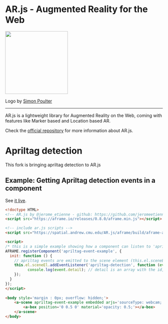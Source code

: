 # AR.js - Augmented Reality for the Web

<img src="https://github.com/jeromeetienne/AR.js/blob/master/AR.js-1920-1080-HD.png?raw=true" height="200" />

Logo by [Simon Poulter](https://twitter.com/viralinfo)

---

AR.js is a lightweight library for Augmented Reality on the Web, coming with features like Marker based and Location based AR.

Check the [official repository](https://github.com/jeromeetienne/AR.js) for more information about AR.js.

# Apriltag detection 

This fork is bringing apriltag detection to AR.js

## Example: Getting Apriltag detection events in a component

See [it live](https://spatial.andrew.cmu.edu/AR.js/three.js/src/threex/threex-apriltag/examples/detection-events.html).

```html
<!doctype HTML>
<!-- AR.js by @jerome_etienne - github: https://github.com/jeromeetienne/ar.js - info: https://medium.com/arjs/augmented-reality-in-10-lines-of-html-4e193ea9fdbf -->
<script src="https://aframe.io/releases/0.8.0/aframe.min.js"></script>

<!-- include ar.js scripts -->
<script src="https://spatial.andrew.cmu.edu/AR.js/aframe/build/aframe-ar.js"></script>

<script>
/* this is a simple example showing how a component can listen to 'apriltag-detection' events */
AFRAME.registerComponent('apriltag-event-example', {
  init: function () {
	// apriltag events are emitted to the scene element (this.el.sceneEl)
	this.el.sceneEl.addEventListener('apriltag-detection', function (event) {
		  console.log(event.detail); // detail is an array with the id, corners, center (and pose, if enabled) of each detection
	});
  }
});
</script>
		
<body style='margin : 0px; overflow: hidden;'>
	<a-scene apriltag-event-example embedded arjs='sourceType: webcam; trackingMethod: apriltag'>
		<a-box position='0 0.5 0' material='opacity: 0.5;'></a-box>
	</a-scene>
</body>
```
